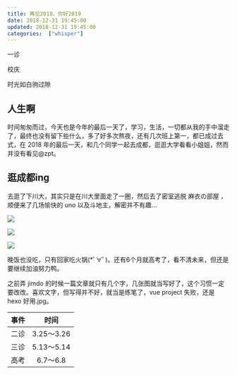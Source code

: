 ```yaml
---
title: 再见2018，你好2019
date: 2018-12-31 19:45:00
updated: 2018-12-31 19:45:00
categories:  ["whisper"]
---
```


一诊

校庆

时光如白驹过隙<!--more-->

## 人生啊

时间匆匆而过，今天也是今年的最后一天了，学习，生活，一切都从我的手中溜走了，最终也没有留下些什么，多了好多次熬夜，还有几次班上第一，都已成过去式，在 2018 年的最后一天，和几个同学一起去成都，逛逛大学看看小姐姐，然而并没有看见@zpt。

## 逛成都ing

去逛了下川大，其实只是在川大里面走了一圈，然后去了密室逃脱 麻衣の部屋 ，顺便来了几场愉快的 uno 以及斗地主，解密并不有趣...

![](/images/2018-bye/1.webp)

![](/images/2018-bye/2.webp)

![](/images/2018-bye/3.webp)

晚饭也没吃，只有回家吃火锅(*ﾟ∀ﾟ)。还有6个月就高考了，看不清未来，但还是要继续加油努力鸭。

之前弄 jimdo 的时候一篇文章就只有几个字，几张图就当写好了，这个习惯一定要改改。喜欢文字，但写得并不好，就当是练笔了，vue project 失败，还是 hexo 好用.jpg。


| 事件 | 时间 |
| :----: | :----: |
| 二诊 | 3.25～3.26 |
| 三诊 | 5.13～5.14 |
| 高考 | 6.7～6.8 |
